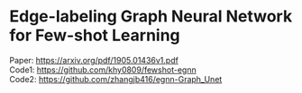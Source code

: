 # Edge-labeling Graph Neural Network for Few-shot Learning

Paper: https://arxiv.org/pdf/1905.01436v1.pdf <br/>
Code1: https://github.com/khy0809/fewshot-egnn <br/>
Code2: https://github.com/zhangjb416/egnn-Graph_Unet <br/>
